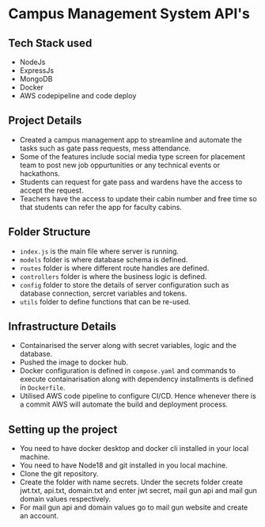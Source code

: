 # Campus Management System API's

## Tech Stack used

- NodeJs
- ExpressJs
- MongoDB
- Docker
- AWS codepipeline and code deploy

## Project Details
- Created a campus management app to streamline and automate the tasks such as gate pass requests, mess attendance.
- Some of the features include social media type screen for placement team to post new job oppurtunities or any technical events or hackathons.
- Students can request for gate pass and wardens have the access to accept the request.
- Teachers have the access to update their cabin number and free time so that students can refer the app for faculty cabins.

## Folder Structure

- `index.js` is the main file where server is running.
- `models` folder is where database schema is defined.
- `routes` folder is where different route handles are defined.
- `controllers` folder is where the business logic is defined.
- `config` folder to store the details of server configuration such as database connection, sercret variables and tokens.
- `utils` folder to define functions that can be re-used.

## Infrastructure Details

- Containarised the server along with secret variables, logic and the database.
- Pushed the image to docker hub.
- Docker configuration is defined in `compose.yaml` and commands to execute containarisation along with dependency installments is defined in `Dockerfile`.
- Utilised AWS code pipeline to configure CI/CD. Hence whenever there is a commit AWS will automate the build and deployment process.

## Setting up the project

- You need to have docker desktop and docker cli installed in your local machine.
- You need to have Node18 and git installed in you local machine.
- Clone the git repository.
- Create the folder with name secrets. Under the secrets folder create jwt.txt, api.txt, domain.txt and enter jwt secret, mail gun api and mail gun domain values respectively.
- For mail gun api and domain values go to mail gun website and create an account.
